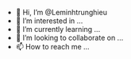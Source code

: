 - 👋 Hi, I’m @Leminhtrunghieu
- 👀 I’m interested in ...
- 🌱 I’m currently learning ...
- 💞️ I’m looking to collaborate on ...
- 📫 How to reach me ...

<!---
Leminhtrunghieu/Leminhtrunghieu is a ✨ special ✨ repository because its `README.md` (this file) appears on your GitHub profile.
You can click the Preview link to take a look at your changes.
--->
